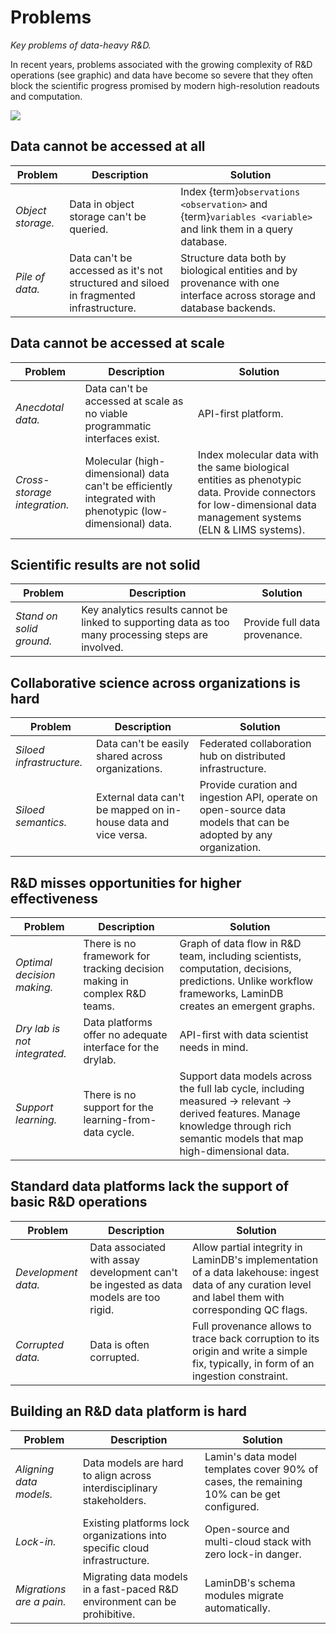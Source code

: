# Problems

_Key problems of data-heavy R&D._

In recent years, problems associated with the growing complexity of R&D operations (see graphic) and data have become so severe that they often block the scientific progress promised by modern high-resolution readouts and computation.

![](https://lamin-site-assets.s3.amazonaws.com/s2B8MCb8xraVXUFOT682L-1.svg)

## Data cannot be accessed at all

<!-- prettier-ignore -->
Problem | Description | Solution
--- | --- | ---
_Object storage._ | Data in object storage can't be queried. | Index {term}`observations <observation>` and {term}`variables <variable>` and link them in a query database.
_Pile of data._ | Data can't be accessed as it's not structured and siloed in fragmented infrastructure. | Structure data both by biological entities and by provenance with one interface across storage and database backends.

## Data cannot be accessed at scale

<!-- prettier-ignore -->
Problem | Description | Solution
--- | --- | ---
_Anecdotal data._ | Data can't be accessed at scale as no viable programmatic interfaces exist. | API-first platform.
_Cross-storage integration._ | Molecular (high-dimensional) data can't be efficiently integrated with phenotypic (low-dimensional) data. | Index molecular data with the same biological entities as phenotypic data. Provide connectors for low-dimensional data management systems (ELN & LIMS systems).

## Scientific results are not solid

<!-- prettier-ignore -->
Problem | Description | Solution
--- | --- | ---
_Stand on solid ground._ | Key analytics results cannot be linked to supporting data as too many processing steps are involved. | Provide full data provenance.

## Collaborative science across organizations is hard

<!-- prettier-ignore -->
Problem | Description | Solution
--- | --- | ---
_Siloed infrastructure._ | Data can't be easily shared across organizations. | Federated collaboration hub on distributed infrastructure.
_Siloed semantics._ | External data can't be mapped on in-house data and vice versa. | Provide curation and ingestion API, operate on open-source data models that can be adopted by any organization.

## R&D misses opportunities for higher effectiveness

<!-- prettier-ignore -->
Problem | Description | Solution
--- | --- | ---
_Optimal decision making._ | There is no framework for tracking decision making in complex R&D teams. | Graph of data flow in R&D team, including scientists, computation, decisions, predictions. Unlike workflow frameworks, LaminDB creates an emergent graphs.
_Dry lab is not integrated._ | Data platforms offer no adequate interface for the drylab. | API-first with data scientist needs in mind.
_Support learning._ | There is no support for the learning-from-data cycle. | Support data models across the full lab cycle, including measured → relevant → derived features. Manage knowledge through rich semantic models that map high-dimensional data.

## Standard data platforms lack the support of basic R&D operations

<!-- prettier-ignore -->
Problem | Description | Solution
--- | --- | ---
_Development data._ | Data associated with assay development can't be ingested as data models are too rigid. | Allow partial integrity in LaminDB's implementation of a data lakehouse: ingest data of any curation level and label them with corresponding QC flags.
_Corrupted data._ | Data is often corrupted. | Full provenance allows to trace back corruption to its origin and write a simple fix, typically, in form of an ingestion constraint.

## Building an R&D data platform is hard

<!-- prettier-ignore -->
Problem | Description | Solution
--- | --- | ---
_Aligning data models._ | Data models are hard to align across interdisciplinary stakeholders. | Lamin's data model templates cover 90% of cases, the remaining 10% can be get configured.
_Lock-in._ | Existing platforms lock organizations into specific cloud infrastructure. | Open-source and multi-cloud stack with zero lock-in danger.
_Migrations are a pain._ | Migrating data models in a fast-paced R&D environment can be prohibitive. | LaminDB's schema modules migrate automatically.
